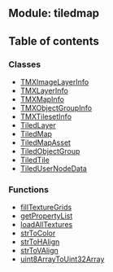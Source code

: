 ## Module: tiledmap


<div class="table-of-content">
<h2> Table of contents </h2>


### Classes

- [TMXImageLayerInfo](docs/en/tiledmap/Class/TMXImageLayerInfo.md)
- [TMXLayerInfo](docs/en/tiledmap/Class/TMXLayerInfo.md)
- [TMXMapInfo](docs/en/tiledmap/Class/TMXMapInfo.md)
- [TMXObjectGroupInfo](docs/en/tiledmap/Class/TMXObjectGroupInfo.md)
- [TMXTilesetInfo](docs/en/tiledmap/Class/TMXTilesetInfo.md)
- [TiledLayer](docs/en/tiledmap/Class/TiledLayer.md)
- [TiledMap](docs/en/tiledmap/Class/TiledMap.md)
- [TiledMapAsset](docs/en/tiledmap/Class/TiledMapAsset.md)
- [TiledObjectGroup](docs/en/tiledmap/Class/TiledObjectGroup.md)
- [TiledTile](docs/en/tiledmap/Class/TiledTile.md)
- [TiledUserNodeData](docs/en/tiledmap/Class/TiledUserNodeData.md)


### Functions

- [fillTextureGrids](docs/en/tiledmap/Function/fillTextureGrids.md)
- [getPropertyList](docs/en/tiledmap/Function/getPropertyList.md)
- [loadAllTextures](docs/en/tiledmap/Function/loadAllTextures.md)
- [strToColor](docs/en/tiledmap/Function/strToColor.md)
- [strToHAlign](docs/en/tiledmap/Function/strToHAlign.md)
- [strToVAlign](docs/en/tiledmap/Function/strToVAlign.md)
- [uint8ArrayToUint32Array](docs/en/tiledmap/Function/uint8ArrayToUint32Array.md)

</div>
